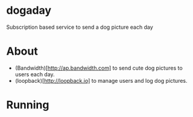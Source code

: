 # dogaday
Subscription based service to send a dog picture each day

# About
* (Bandwidth)[http://ap.bandwidth.com] to send cute dog pictures to users each day.
* (loopback)[http://loopback.io] to manage users and log dog pictures.

# Running

